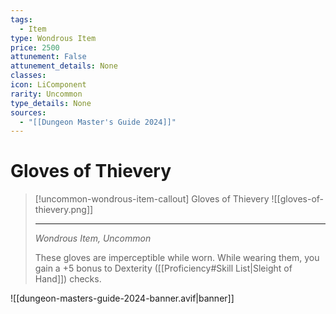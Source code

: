```yaml
---
tags:
  - Item
type: Wondrous Item
price: 2500
attunement: False
attunement_details: None
classes:
icon: LiComponent
rarity: Uncommon
type_details: None
sources: 
  - "[[Dungeon Master's Guide 2024]]"
---
```

# Gloves of Thievery
>[!uncommon-wondrous-item-callout] Gloves of Thievery
>![[gloves-of-thievery.png]]
>
>- - -
>_Wondrous Item, Uncommon_
>
>These gloves are imperceptible while worn. While wearing them, you gain a +5 bonus to Dexterity ([[Proficiency#Skill List\|Sleight of Hand]]) checks.
>


![[dungeon-masters-guide-2024-banner.avif|banner]]